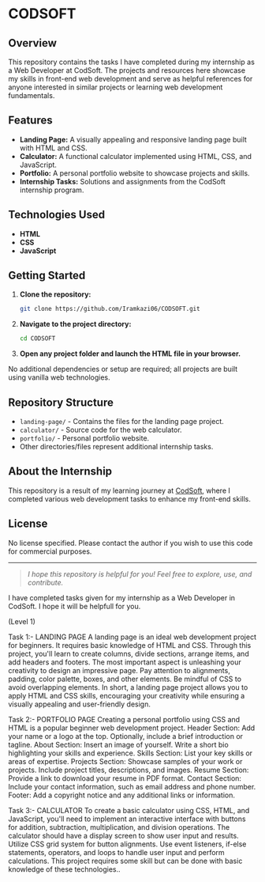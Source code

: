 # CODSOFT
## Overview

This repository contains the tasks I have completed during my internship as a Web Developer at CodSoft. The projects and resources here showcase my skills in front-end web development and serve as helpful references for anyone interested in similar projects or learning web development fundamentals.

## Features

- **Landing Page:** A visually appealing and responsive landing page built with HTML and CSS.
- **Calculator:** A functional calculator implemented using HTML, CSS, and JavaScript.
- **Portfolio:** A personal portfolio website to showcase projects and skills.
- **Internship Tasks:** Solutions and assignments from the CodSoft internship program.

## Technologies Used

- **HTML**
- **CSS**
- **JavaScript**

## Getting Started

1. **Clone the repository:**
   ```bash
   git clone https://github.com/Iramkazi06/CODSOFT.git
   ```
2. **Navigate to the project directory:**
   ```bash
   cd CODSOFT
   ```
3. **Open any project folder and launch the HTML file in your browser.**

No additional dependencies or setup are required; all projects are built using vanilla web technologies.

## Repository Structure

- `landing-page/` - Contains the files for the landing page project.
- `calculator/` - Source code for the web calculator.
- `portfolio/` - Personal portfolio website.
- Other directories/files represent additional internship tasks.

## About the Internship

This repository is a result of my learning journey at [CodSoft](https://www.codsoft.in/), where I completed various web development tasks to enhance my front-end skills.

## License

No license specified. Please contact the author if you wish to use this code for commercial purposes.

---

> *I hope this repository is helpful for you! Feel free to explore, use, and contribute.*


I have completed tasks given for my internship as a Web Developer in CodSoft. I hope it will be helpfull for you.

(Level 1)

Task 1:- LANDING PAGE A landing page is an ideal web development project for beginners. It requires basic knowledge of HTML and CSS. Through this project, you'll learn to create columns, divide sections, arrange items, and add headers and footers. The most important aspect is unleashing your creativity to design an impressive page. Pay attention to alignments, padding, color palette, boxes, and other elements. Be mindful of CSS to avoid overlapping elements. In short, a landing page project allows you to apply HTML and CSS skills, encouraging your creativity while ensuring a visually appealing and user-friendly design.

Task 2:- PORTFOLIO PAGE Creating a personal portfolio using CSS and HTML is a popular beginner web development project. Header Section: Add your name or a logo at the top. Optionally, include a brief introduction or tagline. About Section: Insert an image of yourself. Write a short bio highlighting your skills and experience. Skills Section: List your key skills or areas of expertise. Projects Section: Showcase samples of your work or projects. Include project titles, descriptions, and images. Resume Section: Provide a link to download your resume in PDF format. Contact Section: Include your contact information, such as email address and phone number. Footer: Add a copyright notice and any additional links or information.

Task 3:- CALCULATOR To create a basic calculator using CSS, HTML, and JavaScript, you'll need to implement an interactive interface with buttons for addition, subtraction, multiplication, and division operations. The calculator should have a display screen to show user input and results. Utilize CSS grid system for button alignments. Use event listeners, if-else statements, operators, and loops to handle user input and perform calculations. This project requires some skill but can be done with basic knowledge of these technologies..
